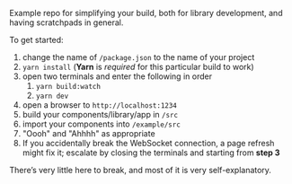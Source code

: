 Example repo for simplifying your build, both for library development, and having scratchpads in general.

To get started:

1. change the name of `/package.json` to the name of your project
2. `yarn install` (**Yarn** is _required_ for this particular build to work)
3. open two terminals and enter the following in order
    1. `yarn build:watch`
    2. `yarn dev`
4. open a browser to `http://localhost:1234`
5. build your components/library/app in `/src`
6. import your components into `/example/src`
7. "Oooh" and "Ahhhh" as appropriate
8. If you accidentally break the WebSocket connection, a page refresh might fix it; escalate by closing the terminals and starting from **step 3**

There’s very little here to break, and most of it is very self-explanatory.